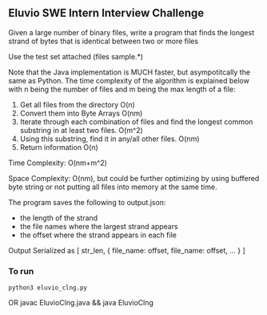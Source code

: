 ## Eluvio SWE Intern Interview Challenge

Given a large number of binary files, write a program that finds the 
longest strand of bytes that is identical between two or more files 

Use the test set attached (files sample.*) 

Note that the Java implementation is MUCH faster, but asympotitcally the same as Python.
The time complexity of the algorithm is explained below with n being the number of files and m being the max length of a file:

1. Get all files from the directory O(n)
2. Convert them into Byte Arrays O(nm)
3. Iterate through each combination of files and find the longest common substring in at least two files. O(m^2)
4. Using this substring, find it in any/all other files. O(nm)
5. Return information O(n)

Time Complexity: O(nm+m^2)

Space Complexity: O(nm), but could be further optimizing by using buffered byte string or not putting all files into memory at the same time. 

The program saves the following to output.json: 
- the length of the strand 
- the file names where the largest strand appears 
- the offset where the strand appears in each file 

Output Serialized as
[
    str_len,
    {
        file_name: offset,
        file_name: offset,
        ...
    }
]

### To run
    python3 eluvio_clng.py
OR
    javac EluvioClng.java && java EluvioClng
